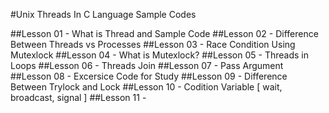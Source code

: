 #Unix Threads In C Language Sample Codes

##Lesson 01 - What is Thread and Sample Code
##Lesson 02 - Difference Between Threads vs Processes
##Lesson 03 - Race Condition Using Mutexlock
##Lesson 04 - What is Mutexlock?
##Lesson 05 - Threads in Loops
##Lesson 06 - Threads Join
##Lesson 07 - Pass Argument
##Lesson 08 - Excersice Code for Study
##Lesson 09 - Difference Between Trylock and Lock
##Lesson 10 - Codition Variable [ wait, broadcast, signal ]
##Lesson 11 -

